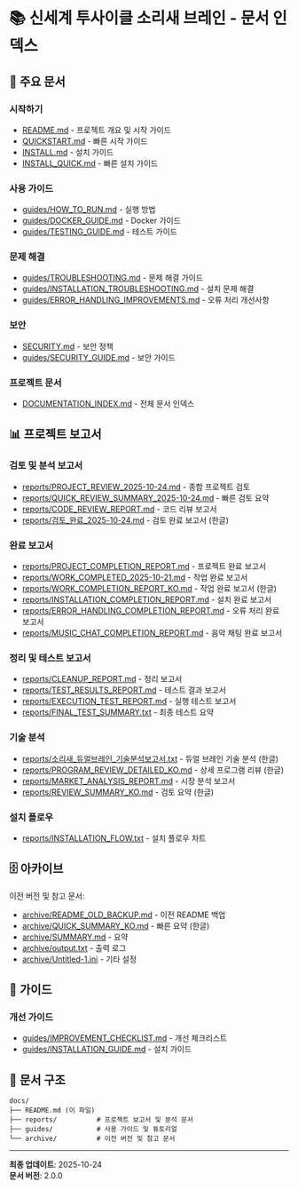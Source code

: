 # 📚 신세계 투사이클 소리새 브레인 - 문서 인덱스

## 📖 주요 문서

### 시작하기
- [README.md](../README.md) - 프로젝트 개요 및 시작 가이드
- [QUICKSTART.md](../QUICKSTART.md) - 빠른 시작 가이드
- [INSTALL.md](../INSTALL.md) - 설치 가이드
- [INSTALL_QUICK.md](../INSTALL_QUICK.md) - 빠른 설치 가이드

### 사용 가이드
- [guides/HOW_TO_RUN.md](guides/HOW_TO_RUN.md) - 실행 방법
- [guides/DOCKER_GUIDE.md](guides/DOCKER_GUIDE.md) - Docker 가이드
- [guides/TESTING_GUIDE.md](guides/TESTING_GUIDE.md) - 테스트 가이드

### 문제 해결
- [guides/TROUBLESHOOTING.md](guides/TROUBLESHOOTING.md) - 문제 해결 가이드
- [guides/INSTALLATION_TROUBLESHOOTING.md](guides/INSTALLATION_TROUBLESHOOTING.md) - 설치 문제 해결
- [guides/ERROR_HANDLING_IMPROVEMENTS.md](guides/ERROR_HANDLING_IMPROVEMENTS.md) - 오류 처리 개선사항

### 보안
- [SECURITY.md](../SECURITY.md) - 보안 정책
- [guides/SECURITY_GUIDE.md](guides/SECURITY_GUIDE.md) - 보안 가이드

### 프로젝트 문서
- [DOCUMENTATION_INDEX.md](../DOCUMENTATION_INDEX.md) - 전체 문서 인덱스

## 📊 프로젝트 보고서

### 검토 및 분석 보고서
- [reports/PROJECT_REVIEW_2025-10-24.md](reports/PROJECT_REVIEW_2025-10-24.md) - 종합 프로젝트 검토
- [reports/QUICK_REVIEW_SUMMARY_2025-10-24.md](reports/QUICK_REVIEW_SUMMARY_2025-10-24.md) - 빠른 검토 요약
- [reports/CODE_REVIEW_REPORT.md](reports/CODE_REVIEW_REPORT.md) - 코드 리뷰 보고서
- [reports/검토_완료_2025-10-24.md](reports/검토_완료_2025-10-24.md) - 검토 완료 보고서 (한글)

### 완료 보고서
- [reports/PROJECT_COMPLETION_REPORT.md](reports/PROJECT_COMPLETION_REPORT.md) - 프로젝트 완료 보고서
- [reports/WORK_COMPLETED_2025-10-21.md](reports/WORK_COMPLETED_2025-10-21.md) - 작업 완료 보고서
- [reports/WORK_COMPLETION_REPORT_KO.md](reports/WORK_COMPLETION_REPORT_KO.md) - 작업 완료 보고서 (한글)
- [reports/INSTALLATION_COMPLETION_REPORT.md](reports/INSTALLATION_COMPLETION_REPORT.md) - 설치 완료 보고서
- [reports/ERROR_HANDLING_COMPLETION_REPORT.md](reports/ERROR_HANDLING_COMPLETION_REPORT.md) - 오류 처리 완료 보고서
- [reports/MUSIC_CHAT_COMPLETION_REPORT.md](reports/MUSIC_CHAT_COMPLETION_REPORT.md) - 음악 채팅 완료 보고서

### 정리 및 테스트 보고서
- [reports/CLEANUP_REPORT.md](reports/CLEANUP_REPORT.md) - 정리 보고서
- [reports/TEST_RESULTS_REPORT.md](reports/TEST_RESULTS_REPORT.md) - 테스트 결과 보고서
- [reports/EXECUTION_TEST_REPORT.md](reports/EXECUTION_TEST_REPORT.md) - 실행 테스트 보고서
- [reports/FINAL_TEST_SUMMARY.txt](reports/FINAL_TEST_SUMMARY.txt) - 최종 테스트 요약

### 기술 분석
- [reports/소리새_듀얼브레인_기술분석보고서.txt](reports/소리새_듀얼브레인_기술분석보고서.txt) - 듀얼 브레인 기술 분석 (한글)
- [reports/PROGRAM_REVIEW_DETAILED_KO.md](reports/PROGRAM_REVIEW_DETAILED_KO.md) - 상세 프로그램 리뷰 (한글)
- [reports/MARKET_ANALYSIS_REPORT.md](reports/MARKET_ANALYSIS_REPORT.md) - 시장 분석 보고서
- [reports/REVIEW_SUMMARY_KO.md](reports/REVIEW_SUMMARY_KO.md) - 검토 요약 (한글)

### 설치 플로우
- [reports/INSTALLATION_FLOW.txt](reports/INSTALLATION_FLOW.txt) - 설치 플로우 차트

## 🗄️ 아카이브

이전 버전 및 참고 문서:
- [archive/README_OLD_BACKUP.md](archive/README_OLD_BACKUP.md) - 이전 README 백업
- [archive/QUICK_SUMMARY_KO.md](archive/QUICK_SUMMARY_KO.md) - 빠른 요약 (한글)
- [archive/SUMMARY.md](archive/SUMMARY.md) - 요약
- [archive/output.txt](archive/output.txt) - 출력 로그
- [archive/Untitled-1.ini](archive/Untitled-1.ini) - 기타 설정

## 📝 가이드

### 개선 가이드
- [guides/IMPROVEMENT_CHECKLIST.md](guides/IMPROVEMENT_CHECKLIST.md) - 개선 체크리스트
- [guides/INSTALLATION_GUIDE.md](guides/INSTALLATION_GUIDE.md) - 설치 가이드

## 🎯 문서 구조

```
docs/
├── README.md (이 파일)
├── reports/          # 프로젝트 보고서 및 분석 문서
├── guides/           # 사용 가이드 및 튜토리얼
└── archive/          # 이전 버전 및 참고 문서
```

---

**최종 업데이트**: 2025-10-24  
**문서 버전**: 2.0.0
